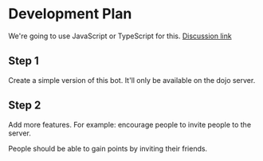 # Development Plan

We're going to use JavaScript or TypeScript for this. [Discussion link](https://github.com/csdojo-defaang/dojo-bot/discussions/3)

## Step 1

Create a simple version of this bot. It'll only be available on the dojo server.

## Step 2

Add more features. For example: encourage people to invite people to the server.

People should be able to gain points by inviting their friends.
